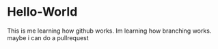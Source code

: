 # Hello-World
This is me learning how github works.
Im learning how branching works.
maybe i can do a pullrequest
